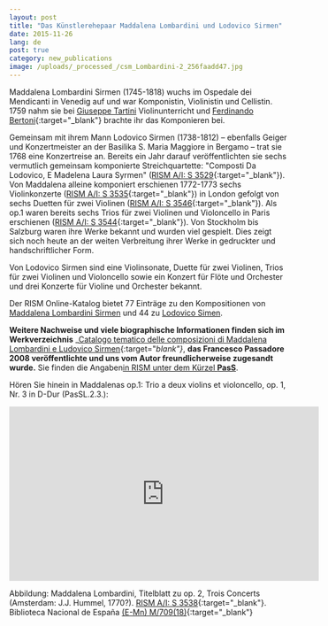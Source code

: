 ```yaml
---
layout: post
title: "Das Künstlerehepaar Maddalena Lombardini und Lodovico Sirmen"
date: 2015-11-26
lang: de
post: true
category: new_publications
image: /uploads/_processed_/csm_Lombardini-2_256faadd47.jpg
---
```



Maddalena Lombardini Sirmen (1745-1818) wuchs im Ospedale dei Mendicanti in Venedig auf und war Komponistin, Violinistin und Cellistin. 1759 nahm sie bei [Giuseppe Tartini](https://opac.rism.info/search?View=rism&author=Giuseppe+Tartini "external-link-new-window") Violinunterricht und [Ferdinando Bertoni](https://opac.rism.info/search?View=rism&author=Ferdinando+Bertoni){:target="_blank"} brachte ihr das Komponieren bei.



Gemeinsam mit ihrem Mann Lodovico Sirmen (1738-1812) – ebenfalls Geiger und Konzertmeister an der Basilika S. Maria Maggiore in Bergamo – trat sie 1768 eine Konzertreise an. Bereits ein Jahr darauf veröffentlichten sie sechs vermutlich gemeinsam komponierte Streichquartette: "Composti Da Lodovico, E Madelena Laura Syrmen" ([RISM A/I: S 3529](https://opac.rism.info/search?id=00000990059887){:target="_blank"}). Von Maddalena alleine komponiert erschienen 1772-1773 sechs Violinkonzerte ([RISM A/I: S 3535](https://opac.rism.info/search?id=00000990059893){:target="_blank"}) in London gefolgt von sechs Duetten für zwei Violinen ([RISM A/I: S 3546](https://opac.rism.info/search?id=00000990059904){:target="_blank"}). Als op.1 waren bereits sechs Trios für zwei Violinen und Violoncello in Paris erschienen ([RISM A/I: S 3544](https://opac.rism.info/search?id=00000990059902){:target="_blank"}). Von Stockholm bis Salzburg waren ihre Werke bekannt und wurden viel gespielt. Dies zeigt sich noch heute an der weiten Verbreitung ihrer Werke in gedruckter und handschriftlicher Form.



Von Lodovico Sirmen sind eine Violinsonate, Duette für zwei Violinen, Trios für zwei Violinen und Violoncello sowie ein Konzert für Flöte und Orchester und drei Konzerte für Violine und Orchester bekannt.



Der RISM Online-Katalog bietet 77 Einträge zu den Kompositionen von [Maddalena Lombardini Sirmen](https://opac.rism.info/search?View=rism&author=maddalena+laura+syrmen "external-link-new-window") und 44 zu [Lodovico Simen](https://opac.rism.info/search?View=rism&author=lodovico+maria+gaspar+syrmen "external-link-new-window").

**Weitere Nachweise und viele biographische Informationen finden sich im Werkverzeichnis** _[Catalogo tematico delle composizioni di Maddalena Lombardini e Ludovico Sirmen](http://www.solistiveneti.it/home.php?lang=Eng&home=s&news=s&tp=claudioscimone&file=edizioni.php){:target="_blank"}_, **das Francesco Passadore 2008 veröffentlichte und uns vom Autor freundlicherweise zugesandt wurde.** Sie finden die Angaben[in RISM unter dem Kürzel **PasS**](https://opac.rism.info/search?View=rism&q=PasS&author=syrmen "external-link-new-window").

Hören Sie hinein in Maddalenas op.1: Trio a deux violins et violoncello, op. 1, Nr. 3 in D-Dur (PasSL.2.3.):

<iframe width="560" height="315" src="https://www.youtube.com/embed/ovKfheo1vzM" frameborder="0" allowfullscreen></iframe>



Abbildung: Maddalena Lombardini, Titelblatt zu op. 2, Trois Concerts (Amsterdam: J.J. Hummel, 1770?). [RISM A/I: S 3538](https://opac.rism.info/search?id=00000990059896){:target="_blank"}. Biblioteca Nacional de España [(E-Mn) M/709(18)](http://bdh-rd.bne.es/viewer.vm?id=0000009725&page=1){:target="_blank"}



<script type="text/javascript">var switchTo5x=true;</script><script type="text/javascript" src="http://w.sharethis.com/button/buttons.js"></script><script type="text/javascript">stLight.options({publisher: "9b601438-1ce1-49d8-bfd7-9cff5df54c17", doNotHash: false, doNotCopy: false, hashAddressBar: false});</script>